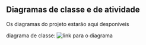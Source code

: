 ## Diagramas de classe e de atividade

Os diagramas do projeto estarão aqui desponíveis 

diagrama de classe: ![link para o diagrama](https://drive.google.com/file/d/1vWNx628R4ReCDQqqT5ygoukLAJcE5A9M/view?usp=sharing)
